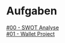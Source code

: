 # Aufgaben

<a href="https://raw.githubusercontent.com/milena-sagert/IFD-WiSe20-21/main/SWOT%20/SWOT-Analyse.png">#00 - SWOT Analyse</a> <br>
<a href="Wallet/html-template/index.html">#01 - Wallet Project</a>





